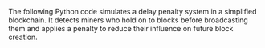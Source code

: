 The following Python code simulates a delay penalty system in a simplified blockchain. It detects miners who hold on to blocks before broadcasting them and applies a penalty to reduce their influence on future block creation.
